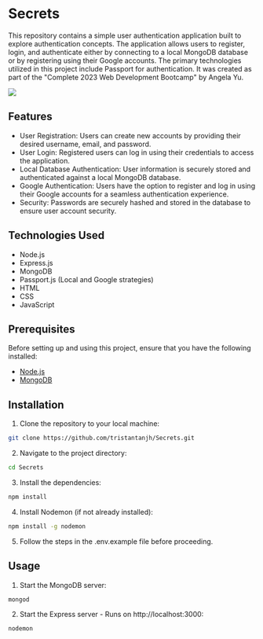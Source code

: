 # Secrets
This repository contains a simple user authentication application built to explore authentication concepts. 
The application allows users to register, login, and authenticate either by connecting to a local MongoDB database or by registering using their Google accounts. 
The primary technologies utilized in this project include Passport for authentication.
It was created as part of the "Complete 2023 Web Development Bootcamp" by Angela Yu.

<img src="https://drive.google.com/uc?export=view&id=1OhzmiHvgR3tB1UPB-93vgZOijfllxHuq"> 

## Features
- User Registration: Users can create new accounts by providing their desired username, email, and password.
- User Login: Registered users can log in using their credentials to access the application.
- Local Database Authentication: User information is securely stored and authenticated against a local MongoDB database.
- Google Authentication: Users have the option to register and log in using their Google accounts for a seamless authentication experience.
- Security: Passwords are securely hashed and stored in the database to ensure user account security.

## Technologies Used
- Node.js
- Express.js
- MongoDB
- Passport.js (Local and Google strategies)
- HTML
- CSS
- JavaScript
  
## Prerequisites

Before setting up and using this project, ensure that you have the following installed:

- [Node.js](https://nodejs.org/en)
- [MongoDB](https://www.mongodb.com/try/download/community)

## Installation

1. Clone the repository to your local machine:
```bash
git clone https://github.com/tristantanjh/Secrets.git
```
2. Navigate to the project directory:
```bash
cd Secrets
```
3. Install the dependencies:
```bash
npm install
```
4. Install Nodemon (if not already installed):
```bash
npm install -g nodemon
```
5. Follow the steps in the .env.example file before proceeding.

## Usage
1. Start the MongoDB server:
```bash
mongod
```
  
2. Start the Express server - Runs on http://localhost:3000:
```bash
nodemon
```
